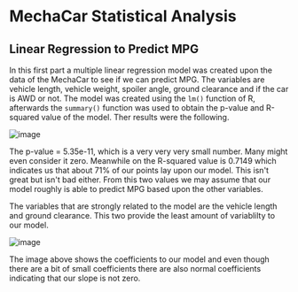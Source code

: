 # MechaCar Statistical Analysis
## Linear Regression to Predict MPG
In this first part a multiple linear regression model was created upon the data of the MechaCar to see if we can predict MPG. The variables are vehicle length, vehicle weight, spoiler angle, ground clearance and if the car is AWD or not. The model was created using the `lm()` function of R, afterwards the `summary()` function was used to obtain the p-value and R-squared value of the model. Ther results were the following.

![image](https://user-images.githubusercontent.com/89402038/148651924-ab98b1af-1745-4738-b663-c11ed174dd15.png)

The p-value = 5.35e-11, which is a very very very small number. Many might even consider it zero. Meanwhile on the R-squared value is 0.7149 which indicates us that about 71% of our points lay upon our model. This isn't great but isn't bad either. From this two values we may assume that our model roughly is able to predict MPG based upon the other variables. 

The variables that are strongly related to the model are the vehicle length and ground clearance. This two provide the least amount of variablilty to our model.

![image](https://user-images.githubusercontent.com/89402038/148652839-df4cbaac-eb2a-4962-a5fd-2d64b71f0db6.png)

The image above shows the coefficients to our model and even though there are a bit of small coefficients there are also normal coefficients indicating that our slope is not zero.


